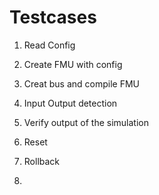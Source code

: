# Testcases

1. Read Config
2. Create FMU with config
3. Creat bus and compile FMU
4. Input Output detection
5. Verify output of the simulation

6. Reset 
7. Rollback
8. 